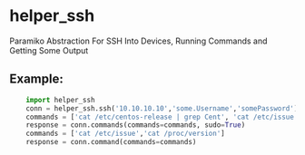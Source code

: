 # helper_ssh
Paramiko Abstraction For SSH Into Devices, Running Commands and Getting Some Output

## Example:
```python
    import helper_ssh
    conn = helper_ssh.ssh('10.10.10.10','some.Username','somePassword')
    commands = ['cat /etc/centos-release | grep Cent', 'cat /etc/issue', 'cat /proc/version']
    response = conn.commands(commands=commands, sudo=True)
    commands = ['cat /etc/issue','cat /proc/version']
    response = conn.command(commands=commands)
```
